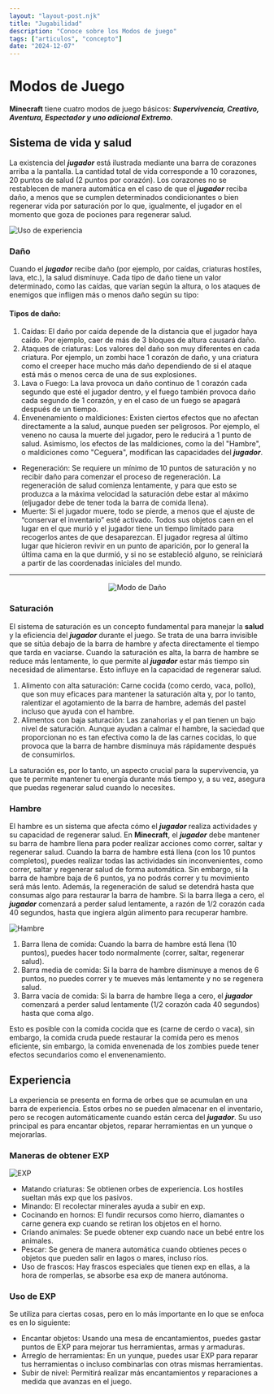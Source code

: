 ```yaml
---
layout: "layout-post.njk"
title: "Jugabilidad"
description: "Conoce sobre los Modos de juego"
tags: ["articulos", "concepto"]
date: "2024-12-07"
---
```


# Modos de Juego

**Minecraft** tiene cuatro modos de juego básicos: ***Supervivencia, Creativo, Aventura, Espectador y uno adicional Extremo.***

## Sistema de vida y salud

La existencia del ***jugador*** está ilustrada mediante una barra de corazones arriba a la pantalla. La cantidad total de vida corresponde a 10 corazones, 20 puntos de salud (2 puntos por corazón). Los corazones no se restablecen de manera automática en el caso de que el ***jugador*** reciba daño, a menos que se cumplen determinados condicionantes o bien regenerar vida por saturación por lo que, igualmente, el jugador en el momento que goza de pociones para regenerar salud. 

<img src="https://www.minecraft.net/content/dam/minecraftnet/games/minecraft/screenshots/Health_header.jpg" alt="Uso de experiencia">


### Daño

Cuando el ***jugador*** recibe daño (por ejemplo, por caídas, criaturas hostiles, lava, etc.), la salud disminuye. Cada tipo de daño tiene un valor determinado, como las caídas, que varían según la altura, o los ataques de enemigos que infligen más o menos daño según su tipo:

#### Tipos de daño:
1. Caídas: El daño por caída depende de la distancia que el jugador haya caído. Por ejemplo, caer de más de 3 bloques de altura causará daño.
2. Ataques de criaturas: Los valores del daño son muy diferentes en cada criatura. Por ejemplo, un zombi hace 1 corazón de daño, y una criatura como el creeper hace mucho más daño dependiendo de si el ataque está más o menos cerca de una de sus explosiones.
3. Lava o Fuego: La lava provoca un daño continuo de 1 corazón cada segundo que esté el jugador dentro, y el fuego también provoca daño cada segundo de 1 corazón, y en el caso de un fuego se apagará después de un tiempo. 
4. Envenenamiento o maldiciones: Existen ciertos efectos que no afectan directamente a la salud, aunque pueden ser peligrosos. Por ejemplo, el veneno no causa la muerte del jugador, pero le reducirá a 1 punto de salud. Asimismo, los efectos de las maldiciones, como la del "Hambre", o maldiciones como "Ceguera", modifican las capacidades del ***jugador***. 
- Regeneración: Se requiere un mínimo de 10 puntos de saturación y no recibir daño para comenzar el proceso de regeneración. La regeneración de salud comienza lentamente, y para que esto se produzca a la máxima velocidad la saturación debe estar al máximo (eljugador debe de tener toda la barra de comida llena).
- Muerte: Si el jugador muere, todo se pierde, a menos que el ajuste de “conservar el inventario” esté activado. Todos sus objetos caen en el lugar en el que murió y el jugador tiene un tiempo limitado para recogerlos antes de que desaparezcan. El jugador regresa al último lugar que hicieron revivir en un punto de aparición, por lo general la última cama en la que durmió, y si no se estableció alguno, se reiniciará a partir de las coordenadas iniciales del mundo.

<hr>

<div style="text-align: center; margin: 1rem 0;">
  <img src="https://c.tenor.com/nSladT1BTMkAAAAd/tenor.gif" alt="Modo de Daño">
</div>

### Saturación

El sistema de saturación es un concepto fundamental para manejar la **salud** y la eficiencia del ***jugador*** durante el juego. Se trata de una barra invisible que se sitúa debajo de la barra de hambre y afecta directamente el tiempo que tarda en vaciarse. Cuando la saturación es alta, la barra de hambre se reduce más lentamente, lo que permite al ***jugador*** estar más tiempo sin necesidad de alimentarse. Esto influye en la capacidad de regenerar salud.

1. Alimento con alta saturación: Carne cocida (como cerdo, vaca, pollo), que son muy eficaces para mantener la saturación alta y, por lo tanto, ralentizar el agotamiento de la barra de hambre, además del pastel incluso que ayuda con el hambre.
2. Alimentos con baja saturación: Las zanahorias y el pan tienen un bajo nivel de saturación. Aunque ayudan a calmar el hambre, la saciedad que proporcionan no es tan efectiva como la de las carnes cocidas, lo que provoca que la barra de hambre disminuya más rápidamente después de consumirlos.

La saturación es, por lo tanto, un aspecto crucial para la supervivencia, ya que te permite mantener tu energía durante más tiempo y, a su vez, asegura que puedas regenerar salud cuando lo necesites.

### Hambre

El hambre es un sistema que afecta cómo el ***jugador*** realiza actividades y su capacidad de regenerar salud. En **Minecraft**, el ***jugador*** debe mantener su barra de hambre llena para poder realizar acciones como correr, saltar y regenerar salud. Cuando la barra de hambre está llena (con los 10 puntos completos), puedes realizar todas las actividades sin inconvenientes, como correr, saltar y regenerar salud de forma automática. Sin embargo, si la barra de hambre baja de 6 puntos, ya no podrás correr y tu movimiento será más lento. Además, la regeneración de salud se detendrá hasta que consumas algo para restaurar la barra de hambre. Si la barra llega a cero, el ***jugador*** comenzará a perder salud lentamente, a razón de 1/2 corazón cada 40 segundos, hasta que ingiera algún alimento para recuperar hambre.

<img src="https://www.minecraft.net/content/dam/minecraftnet/games/minecraft/screenshots/Health_Hunger.jpg" alt="Hambre">


1. Barra llena de comida: Cuando la barra de hambre está llena (10 puntos), puedes hacer todo normalmente (correr, saltar, regenerar salud).
2. Barra media de comida: Si la barra de hambre disminuye a menos de 6 puntos, no puedes correr y te mueves más lentamente y no se regenera salud.
3. Barra vacía de comida: Si la barra de hambre llega a cero, el ***jugador*** comenzará a perder salud lentamente (1/2 corazón cada 40 segundos) hasta que coma algo.

Esto es posible con la comida cocida que es (carne de cerdo o vaca), sin embargo, la comida cruda puede restaurar la comida pero es menos eficiente, sin embargo, la comida envenenada de los zombies puede tener efectos secundarios como el envenenamiento.

## Experiencia

La experiencia se presenta en forma de orbes que se acumulan en una barra de experiencia. Estos orbes no se pueden almacenar en el inventario, pero se recogen automáticamente cuando están cerca del ***jugador***. Su uso principal es para encantar objetos, reparar herramientas en un yunque o mejorarlas.

### Maneras de obtener EXP

<img src="https://staticg.sportskeeda.com/editor/2022/01/435b0-16427072604481-1920.jpg" alt="EXP">

- Matando criaturas: Se obtienen orbes de experiencia. Los hostiles sueltan más exp que los pasivos.
- Minando: El recolectar minerales ayuda a subir en exp.
- Cocinando en hornos: El fundir recursos como hierro, diamantes o carne genera exp cuando se retiran los objetos en el horno.
- Criando animales: Se puede obtener exp cuando nace un bebé entre los animales.
- Pescar: Se genera de manera automática cuando obtienes peces o objetos que pueden salir en lagos o mares, incluso ríos.
- Uso de frascos: Hay frascos especiales que tienen exp en ellas, a la hora de romperlas, se absorbe esa exp de manera autónoma.

### Uso de EXP

Se utiliza para ciertas cosas, pero en lo más importante en lo que se enfoca es en lo siguiente:
* Encantar objetos: Usando una mesa de encantamientos, puedes gastar puntos de EXP para mejorar tus herramientas, armas y armaduras.
* Arreglo de herramientas: En un yunque, puedes usar EXP para reparar tus herramientas o incluso combinarlas con otras mismas herramientas.
* Subir de nivel: Permitirá realizar más encantamientos y reparaciones a medida que avanzas en el juego.